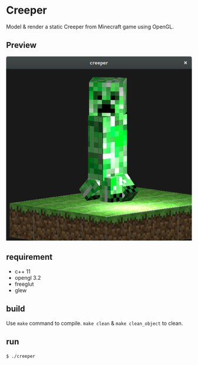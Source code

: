 # Creeper

Model & render a static Creeper from Minecraft game using OpenGL.

## Preview

![](src/demo.png)

## requirement
- c++ 11
- opengl 3.2
- freeglut
- glew
## build
Use `make` command to compile.
`make clean` & `make clean_object` to clean.

## run
```shell
$ ./creeper
```